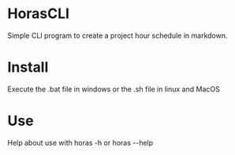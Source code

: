 # HorasCLI
Simple CLI program to create a project hour schedule in markdown.

# Install
Execute the .bat file in windows or the .sh file in linux and MacOS

# Use
Help about use with
horas -h or horas --help
